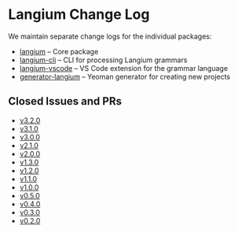 # Langium Change Log

We maintain separate change logs for the individual packages:

* [langium](./packages/langium/CHANGELOG.md) &ndash; Core package
* [langium-cli](./packages/langium-cli/CHANGELOG.md) &ndash; CLI for processing Langium grammars
* [langium-vscode](./packages/langium-vscode/CHANGELOG.md) &ndash; VS Code extension for the grammar language
* [generator-langium](./packages/generator-langium/CHANGELOG.md) &ndash; Yeoman generator for creating new projects

## Closed Issues and PRs

* [v3.2.0](https://github.com/eclipse-langium/langium/milestone/13?closed=1)
* [v3.1.0](https://github.com/eclipse-langium/langium/milestone/12?closed=1)
* [v3.0.0](https://github.com/eclipse-langium/langium/milestone/11?closed=1)
* [v2.1.0](https://github.com/eclipse-langium/langium/milestone/10?closed=1)
* [v2.0.0](https://github.com/eclipse-langium/langium/milestone/9?closed=1)
* [v1.3.0](https://github.com/eclipse-langium/langium/milestone/7?closed=1)
* [v1.2.0](https://github.com/eclipse-langium/langium/milestone/8?closed=1)
* [v1.1.0](https://github.com/eclipse-langium/langium/milestone/6?closed=1)
* [v1.0.0](https://github.com/eclipse-langium/langium/milestone/5?closed=1)
* [v0.5.0](https://github.com/eclipse-langium/langium/milestone/4?closed=1)
* [v0.4.0](https://github.com/eclipse-langium/langium/milestone/3?closed=1)
* [v0.3.0](https://github.com/eclipse-langium/langium/milestone/2?closed=1)
* [v0.2.0](https://github.com/eclipse-langium/langium/milestone/1?closed=1)
